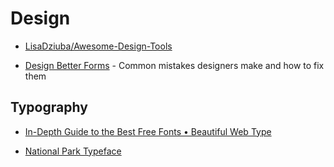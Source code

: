 # Design

- [LisaDziuba/Awesome-Design-Tools](https://github.com/LisaDziuba/Awesome-Design-Tools)

- [Design Better Forms](https://uxdesign.cc/design-better-forms-96fadca0f49c#.o017k0ghd) - Common mistakes designers make and how to fix them

## Typography

- [In-Depth Guide to the Best Free Fonts • Beautiful Web Type](https://beautifulwebtype.com/)

- [National Park Typeface](https://nationalparktypeface.com/)
